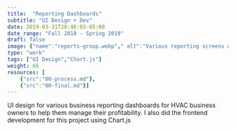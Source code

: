 ```yaml
---
title:  "Reporting Dashboards"
subtitle: "UI Design + Dev"
date: 2019-03-31T20:46:03-05:00
date_range: "Fall 2018 - Spring 2019"
draft: false
image: {"name":"reports-group.webp"," alt":"Various reporting screens within the Pointman App"}
type: "work"
tags: ["UI Design","Chart.js"]
weight: 66
resources: [
    {"src":"00-process.md"},
    {"src":"00-final.md"}]
---
```

UI design for various business reporting dashboards for HVAC business owners to help them manage their profitability. I also did the frontend development for this project using Chart.js